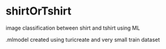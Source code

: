 # shirtOrTshirt
image classification between shirt and tshirt using ML

.mlmodel created using turicreate and very small train dataset

